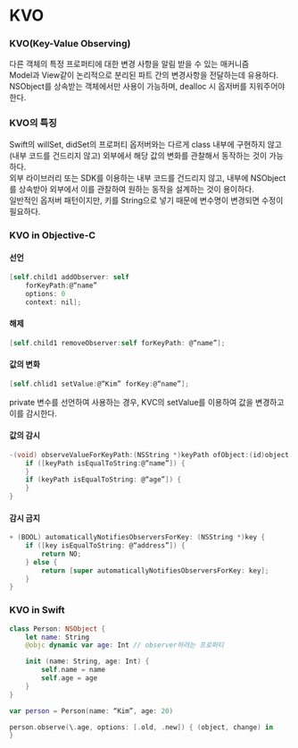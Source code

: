 # KVO

### KVO(Key-Value Observing)
다른 객체의 특정 프로퍼티에 대한 변경 사항을 알림 받을 수 있는 매커니즘<br>
Model과 View같이 논리적으로 분리된 파트 간의 변경사항을 전달하는데 유용하다.<br>
NSObject를 상속받는 객체에서만 사용이 가능하며, dealloc 시 옵저버를 지워주어야 한다.<br>

### KVO의 특징
Swift의 willSet, didSet의 프로퍼티 옵저버와는 다르게 class 내부에 구현하지 않고 (내부 코드를 건드리지 않고) 외부에서 해당 값의 변화를 관찰해서 동작하는 것이 가능하다.<br>
외부 라이브러리 또는 SDK를 이용하는 내부 코드를 건드리지 않고, 내부에 NSObject를 상속받아 외부에서 이를 관찰하여 원하는 동작을 설계하는 것이 용이하다.<br>
일반적인 옵저버 패턴이지만, 키를 String으로 넣기 때문에 변수명이 변경되면 수정이 필요하다.<br>

### KVO in Objective-C 
#### 선언
```objective-c
[self.child1 addObserver: self
	forKeyPath:@“name”
	options: 0
	context: nil];
```

#### 해제
```objective-c
[self.child1 removeObserver:self forKeyPath: @“name”];
```

#### 값의 변화
```objective-c
[self.chlid1 setValue:@“Kim” forKey:@“name”];
```
private 변수를 선언하여 사용하는 경우, KVC의 setValue를 이용하여 값을 변경하고 이를 감시한다.<br>

#### 값의 감시
```objective-c
-(void) observeValueForKeyPath:(NSString *)keyPath ofObject:(id)object change:(NSDictionary<NSKeyValueChangeKey, id> *)change context:(void *)context {
	if ([keyPath isEqualToString:@“name”]) {
	}
	if (keyPath isEqualToString: @“age”]) {
	}
}
```

#### 감시 금지
```objective-c
+ (BOOL) automaticallyNotifiesObserversForKey: (NSString *)key {
	if ([key isEqualToString: @“address”]) {
		return NO;
	} else {
		return [super automaticallyNotifiesObserversForKey: key];
	}
}
```

### KVO in Swift

```swift
class Person: NSObject {
	let name: String
	@objc dynamic var age: Int // observer하려는 프로퍼티

	init (name: String, age: Int) {
		self.name = name
		self.age = age
	}
}
```

```swift
var person = Person(name: “Kim”, age: 20)

person.observe(\.age, options: [.old, .new]) { (object, change) in
}
```
